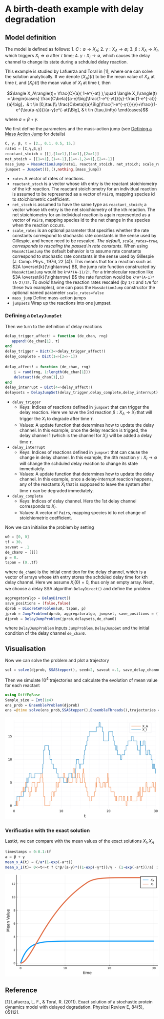 # A birth-death example with delay degradation

## Model definition

The model is defined as follows: 1. $C:\emptyset \rightarrow X_A$; 2. $\gamma : X_A \rightarrow \emptyset$; 3. $\beta : X_A \rightarrow  X_I$, which triggers $X_I\Rightarrow \emptyset$ after $\tau$ time; 4. $\gamma: X_I \rightarrow \emptyset$, which causes the delay channel to change its state during a schduled delay reaction.

This example is studied by Lafuerza and Toral in [1], where one can solve the solution analytically. If we denote $\langle X_A\rangle(t)$ to be the mean value of $X_A$ at time $t$, and $\langle X_I\rangle(t)$ the mean value of $X_I$ at time $t$, then
```math
\langle X_A\rangle(t)= \frac{C}{a}( 1-e^{-at} ),\quad \langle X_I\rangle(t) = \begin{cases}
\frac{C\beta}{a-γ}\big[\frac{1-e^{-γt}}{γ}-\frac{1-e^{-at}}{a}\big]，& t \in [0,\tau]\\
\frac{C\beta}{a}\Big[\frac{1-e^{-γτ}}{γ}+\frac{(1-e^{\tau(a-γ)})}{a-γ}e^{-at}\Big], & t \in (\tau,\infty)
\end{cases}
```
where $a = β + γ$.

We first define the parameters and the mass-action jump (see [Defining a Mass Action Jump](https://diffeq.sciml.ai/stable/types/jump_types/#Defining-a-Mass-Action-Jump) for details)

```julia
C, γ, β, τ = [2., 0.1, 0.5, 15.]
rate1 = [C,γ,β,γ]
reactant_stoich = [[],[1=>1],[1=>1],[2=>1]]
net_stoich = [[1=>1],[1=>-1],[1=>-1,2=>1],[2=>-1]]
mass_jump = MassActionJump(rate1, reactant_stoich, net_stoich; scale_rates =false)
jumpset = JumpSet((),(),nothing,[mass_jump])
```

- `rates`  A vector of rates of reactions.
- `reactant_stoch` is a vector whose `k`th entry is the reactant stoichiometry of the `k`th reaction. The reactant stoichiometry for an individual reaction is assumed to be represented as a vector of `Pair`s, mapping species id to stoichiometric coefficient.
- `net_stoch`  is assumed to have the same type as `reactant_stoich`; a vector whose `k`th entry is the net stoichiometry of the `k`th reaction. The net stoichiometry for an individual reaction is again represented as a vector of `Pair`s, mapping species id to the net change in the species when the reaction occurs.
- `scale_rates` is an optional parameter that specifies whether the rate constants correspond to stochastic rate constants in the sense used by Gillespie, and hence need to be rescaled. *The default, `scale_rates=true`, corresponds to rescaling the passed in rate constants.* When using `MassActionJump` the default behavior is to assume rate constants correspond to stochastic rate constants in the sense used by Gillespie (J. Comp. Phys., 1976, 22 (4)). This means that for a reaction such as $2A \overset{k}{\rightarrow} B$, the jump rate function constructed by `MassActionJump` would be `k*A*(A-1)/2!`. For a trimolecular reaction like $3A \overset{k}{\rightarrow} B$ the rate function would be `k*A*(A-1)*(A-2)/3!`. To *avoid* having the reaction rates rescaled (by `1/2` and `1/6` for these two examples), one can pass the `MassActionJump` constructor the optional named parameter `scale_rates=false`
- `mass_jump`  Define mass-action jumps
- `jumpsets`  Wrap up the reactions into one jumpset.

### Defining a `DelayJumpSet`

Then we turn to the definition of delay reactions

```julia
delay_trigger_affect! = function (de_chan, rng)
   append!(de_chan[1], τ)
end
delay_trigger = Dict(3=>delay_trigger_affect!)
delay_complete = Dict(1=>[2=>-1]) 

delay_affect! = function (de_chan, rng)
    i = rand(rng, 1:length(de_chan[1]))
    deleteat!(de_chan[1],i)
end
delay_interrupt = Dict(4=>delay_affect!) 
delaysets = DelayJumpSet(delay_trigger,delay_complete,delay_interrupt)
```

- `delay_trigger`  
  - Keys: Indices of reactions defined in `jumpset` that can trigger the delay reaction. Here we have the 3rd reaction $\beta: X_A \rightarrow X_I$ that will trigger the $X_I$ to degrade after time $\tau$.
  - Values: A update function that determines how to update the delay channel. In this example, once the delay reaction is trigged, the delay channel 1 (which is the channel for $X_I$) will be added a delay time $\tau$.			
- `delay_interrupt`
  - Keys: Indices of reactions defined in `jumpset` that can cause the change in delay channel. In this example, the 4th reaction $\gamma : X_I \rightarrow \emptyset$ will change the schduled delay reaction to change its state immediately.
  - Values: A update function that determines how to update the delay channel. In this example, once a delay-interrupt reaction happens, any of the reactants $X_I$ that is supposed to leave the system after time $\tau$ can be degraded immediately.  
- `delay_complete` 
  - Keys: Indices of delay channel. Here the 1st delay channel corresponds to $X_I$.
  - Values: A vector of `Pair`s, mapping species id to net change of stoichiometric coefficient.

Now we can initialise the problem by setting 

```julia
u0 = [0, 0]
tf = 30.
saveat = .1
de_chan0 = [[]]
p = 0.
tspan = (0.,tf)
```
where `de_chan0` is the initial condition for the delay channel, which is a vector of arrays whose `k`th entry stores the schduled delay time for `k`th delay channel. Here we assume $X_I(0) = 0$, thus only an empty array.
Next, we choose a delay SSA algorithm `DelayDirect()` and define the problem

```julia
aggregatoralgo = DelayDirect()
save_positions = (false,false)
dprob = DiscreteProblem(u0, tspan, p)
jprob = JumpProblem(dprob, aggregatoralgo, jumpset, save_positions = (false,false))
djprob = DelayJumpProblem(jprob,delaysets,de_chan0)
```
where `DelayJumpProblem` inputs `JumpProblem`, `DelayJumpSet` and the initial condition of the delay channel `de_chan0`.

## Visualisation

Now we can solve the problem and plot a trajectory

```julia
sol = solve(djprob, SSAStepper(), seed=2, saveat =.1, save_delay_channel = false)
```

Then we simulate $10^4$ trajectories and calculate the evolution of mean value for each reactant

```julia
using DiffEqBase
Sample_size = Int(1e4)
ens_prob = EnsembleProblem(djprob)
ens =@time solve(ens_prob,SSAStepper(),EnsembleThreads(),trajectories = Sample_size, saveat = .1, save_delay_channel =false)
```
![degradation1](../assets/delay_degradation1.svg)

### Verification with the exact solution
Lastkt, we can compare with the mean values of the exact solutions $X_I, X_A$
```julia
timestamps = 0:0.1:tf
a = β + γ 
mean_x_A(t) = C/a*(1-exp(-a*t))
mean_x_I(t)= 0<=t<=τ ? C*β/(a-γ)*((1-exp(-γ*t))/γ - (1-exp(-a*t))/a) : C*β/a*((1-exp(-γ*τ))/γ + exp(-a*t)*(1-exp((a-γ)τ))/(a-γ))
```
![degradation2](../assets/delay_degradation2.svg)



## Reference
[1] Lafuerza, L. F., & Toral, R. (2011). Exact solution of a stochastic protein dynamics model with delayed degradation. Physical Review E, 84(5), 051121.